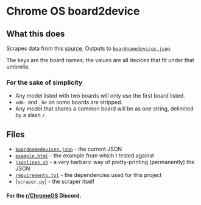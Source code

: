 # Chrome OS board2device

## What this does
Scrapes data from this [source](https://www.chromium.org/chromium-os/developer-information-for-chrome-os-devices). Outputs to [`boardnamedevices.json`](boardnamedevices.json).

The keys are the board names; the values are all devices that fit under that umbrella.

### For the sake of simplicity
- Any model listed with two boards will only use the first board listed.
- `x86-` and `_he` on some boards are stripped.
- Any model that shares a common board will be as one string, delimited by a slash `/`.

## Files
- [`boardnamedevices.json`](boardnamedevices.json) - the current JSON
- [`example.html`](example.html) - the example from which I tested against
- [`jsonlines.sh`](jsonlines.sh) - a very barbaric way of pretty-printing (permanently) the JSON
- [`requirements.txt`](requirements.txt) - the dependencies used for this project
- [`scraper.py`] - the scraper itself

#### For the [r/ChromeOS](https://www.reddit.com/r/chromeos) Discord.
